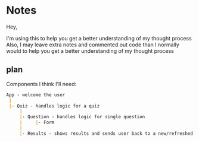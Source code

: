# Notes

Hey,

I'm using this to help you get a better understanding of my thought process
Also, I may leave extra notes and commented out code than I normally would to
help you get a better understanding of my thought process

## plan

Components I think I'll need:

```md
App - welcome the user
 |
 |- Quiz - handles logic for a quiz
     |
     |- Question - handles logic for single question
     |     |- Form 
     |     
     |- Results - shows results and sends user back to a new/refreshed quiz
```
